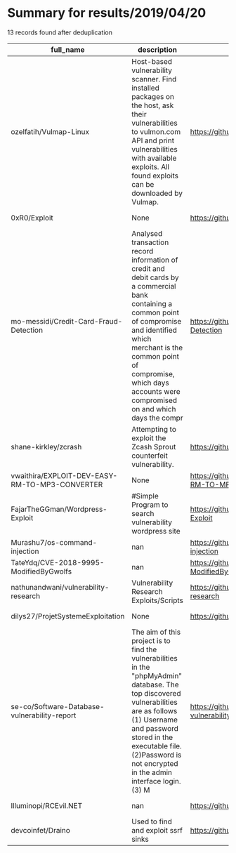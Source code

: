
# Summary for results/2019/04/20
    
13 records found after deduplication

| full_name | description | html_url | matched_list | matched_count | pushed_at | size | stargazers_count | language | forks_count |
|------------------------------------------------|------------------------------------------------------------------------------------------------------------------------------------------------------------------------------------------------------------------------------------------------------------------|-------------------------------------------------------------------|-----------------------|-----------------|---------------------------|--------|--------------------|------------------|---------------|
| ozelfatih/Vulmap-Linux | Host-based vulnerability scanner. Find installed packages on the host, ask their vulnerabilities to vulmon.com API and print vulnerabilities with available exploits. All found exploits can be downloaded by Vulmap. | https://github.com/ozelfatih/Vulmap-Linux | ['exploit'] | 1 | 2019-04-20 13:14:46+00:00 | 345 | 12 | Python | 6 |
| 0xR0/Exploit | None | https://github.com/0xR0/Exploit | ['exploit'] | 1 | 2019-04-20 21:20:16+00:00 | 16401 | 4 | Python | 3 |
| mo-messidi/Credit-Card-Fraud-Detection | Analysed transaction record information of credit and debit cards by a commercial bank containing a common point of compromise and identified which merchant is the common point of compromise, which days accounts were compromised on and which days the compr | https://github.com/mo-messidi/Credit-Card-Fraud-Detection | ['exploit'] | 1 | 2019-04-20 19:01:25+00:00 | 515 | 0 | Jupyter Notebook | 0 |
| shane-kirkley/zcrash | Attempting to exploit the Zcash Sprout counterfeit vulnerability. | https://github.com/shane-kirkley/zcrash | ['exploit'] | 1 | 2019-04-20 20:36:00+00:00 | 5787 | 0 | C++ | 0 |
| vwaithira/EXPLOIT-DEV-EASY-RM-TO-MP3-CONVERTER | None | https://github.com/vwaithira/EXPLOIT-DEV-EASY-RM-TO-MP3-CONVERTER | ['exploit'] | 1 | 2019-04-20 18:48:32+00:00 | 2 | 0 | Python | 0 |
| FajarTheGGman/Wordpress-Exploit | #Simple Program to search vulnerability wordpress site | https://github.com/FajarTheGGman/Wordpress-Exploit | ['exploit'] | 1 | 2019-04-20 02:32:26+00:00 | 518 | 1 | Go | 1 |
| Murashu7/os-command-injection | nan | https://github.com/Murashu7/os-command-injection | ['command injection'] | 1 | 2019-04-20 03:51:56+00:00 | 0 | 0 | JavaScript | 0 |
| TateYdq/CVE-2018-9995-ModifiedByGwolfs | nan | https://github.com/TateYdq/CVE-2018-9995-ModifiedByGwolfs | ['cve-2'] | 1 | 2019-04-20 08:29:03+00:00 | 18 | 0 | Python | 0 |
| nathunandwani/vulnerability-research | Vulnerability Research Exploits/Scripts | https://github.com/nathunandwani/vulnerability-research | ['exploit'] | 1 | 2019-04-20 17:00:11+00:00 | 2 | 1 | Python | 0 |
| dilys27/ProjetSystemeExploitation | None | https://github.com/dilys27/ProjetSystemeExploitation | ['exploit'] | 1 | 2019-04-20 13:53:08+00:00 | 24 | 0 | C | 0 |
| se-co/Software-Database-vulnerability-report | The aim of this project is to find the vulnerabilities in the "phpMyAdmin" database. The top discovered vulnerabilities are as follows (1) Username and password stored in the executable file. (2)Password is not encrypted in the admin interface login. (3) M | https://github.com/se-co/Software-Database-vulnerability-report | ['exploit'] | 1 | 2019-04-20 14:30:36+00:00 | 431 | 0 | | 0 |
| Illuminopi/RCEvil.NET | nan | https://github.com/Illuminopi/RCEvil.NET | ['rce'] | 1 | 2019-04-20 18:01:45+00:00 | 16 | 197 | C# | 49 |
| devcoinfet/Draino | Used to find and exploit ssrf sinks | https://github.com/devcoinfet/Draino | ['exploit'] | 1 | 2019-04-20 23:27:17+00:00 | 8 | 0 | Python | 0 |
